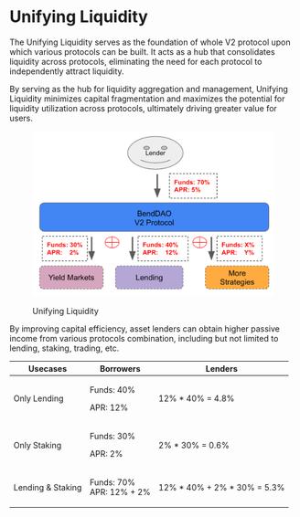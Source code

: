 # Unifying Liquidity

The Unifying Liquidity serves as the foundation of whole V2 protocol upon which various protocols can be built. It acts as a hub that consolidates liquidity across protocols, eliminating the need for each protocol to independently attract liquidity.

By serving as the hub for liquidity aggregation and management, Unifying Liquidity minimizes capital fragmentation and maximizes the potential for liquidity utilization across protocols, ultimately driving greater value for users.

<figure><img src="../.gitbook/assets/image.png" alt=""><figcaption><p>Unifying Liquidity</p></figcaption></figure>

By improving capital efficiency, asset lenders can obtain higher passive income from various protocols combination, including but not limited to lending, staking, trading, etc.

| Usecases          | Borrowers                          | Lenders                       |
| ----------------- | ---------------------------------- | ----------------------------- |
| Only Lending      | <p>Funds: 40%</p><p>APR: 12%</p>   | 12% \* 40% = 4.8%             |
| Only Staking      | <p>Funds: 30%</p><p>APR: 2%</p>    | 2% \* 30% = 0.6%              |
| Lending & Staking | <p>Funds: 70%<br>APR: 12% + 2%</p> | 12% \* 40% + 2% \* 30% = 5.3% |

